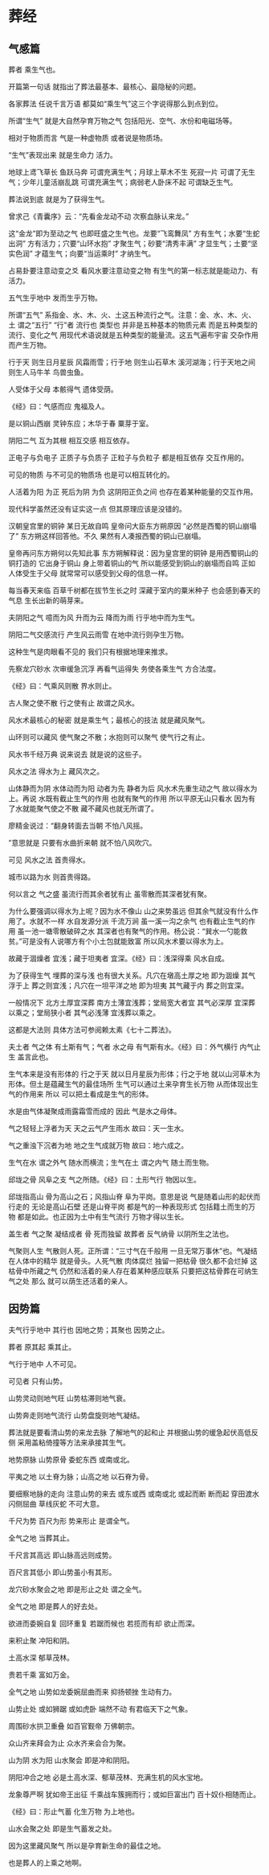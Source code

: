 # 葬经

## 气感篇

葬者 乘生气也。

开篇第一句话 就指出了葬法最基本、最核心、最隐秘的问题。

各家葬法 任说千言万语 都莫如“乘生气”这三个字说得那么到点到位。

所谓“生气” 就是大自然孕育万物之气 包括阳光、空气、水份和电磁场等。

相对于物质而言 气是一种虚物质 或者说是物质场。

“生气”表现出来 就是生命力 活力。

地球上鸢飞草长 鱼跃马奔 可谓充满生气；月球上草木不生 死寂一片 可谓了无生气；少年儿童活崩乱跳 可谓充满生气；病弱老人卧床不起 可谓缺乏生气。

葬法说到底 就是为了获得生气。

曾求己《青囊序》云：“先看金龙动不动 次察血脉认来龙。”

这“金龙”即为至动之气 也即旺盛之生气也。龙要“飞鸾舞凤” 方有生气；水要“生蛇出洞” 方有活力；穴要“山环水抱” 才聚生气；砂要“清秀丰满” 才显生气；土要“坚实色润” 才蕴生气；向要“当运乘时” 才纳生气。

占易卦要注意动变之爻 看风水要注意动变之物 有生气的第一标志就是能动力、有活力。

五气生乎地中 发而生乎万物。

所谓“五气” 系指金、水、木、火、土这五种流行之气。注意：金、水、木、火、土 谓之“五行” “行”者 流行也 类型也 并非是五种基本的物质元素 而是五种类型的流行、变化之气 用现代术语说就是五种类型的能量流。这五气遍布宇宙 交杂作用而产生万物。

行于天 则生日月星辰 风霜雨雪；行于地 则生山石草木 溪河湖海；行于天地之间 则生人马牛羊 鸟兽虫鱼。

人受体于父母 本骸得气 遗体受荫。

《经》曰：气感而应 鬼福及人。

是以铜山西崩 灵钟东应；木华于春 粟芽于室。

阴阳二气 互为其根 相互交感 相互依存。

正电子与负电子 正质子与负质子 正粒子与负粒子 都是相互依存 交互作用的。

可见的物质 与不可见的物质场 也是可以相互转化的。

人活着为阳 为正 死后为阴 为负 这阴阳正负之间 也存在着某种能量的交互作用。

现代科学虽然还没有证实这一点 但其原理应该是没错的。

汉朝皇宫里的铜钟 某日无故自鸣 皇帝问大臣东方朔原因 “必然是西蜀的铜山崩塌了” 东方朔这样回答他。不久 果然有人凑报西蜀的铜山已崩塌。

皇帝再问东方朔何以先知此事 东方朔解释说：因为皇宫里的铜钟 是用西蜀铜山的铜打造的 它出身于铜山 身上带着铜山的气 所以能感受到铜山的崩塌而自鸣 正如人体受生于父母 就常常可以感受到父母的信息一样。

每当春天来临 百草千树都在拔节生长之时 深藏于室内的粟米种子 也会感到春天的气息 生长出新的萌芽来。

夫阴阳之气 噫而为风 升而为云 降而为雨 行乎地中而为生气。

阴阳二气交感流行 产生风云雨雪 在地中流行则孕生万物。

这种生气是肉眼看不见的 我们只有根据地理来推求。

先察龙穴砂水 次审缓急沉浮 再看气运得失 务使各乘生气 方合法度。

《经》曰：气乘风则散 界水则止。

古人聚之使不散 行之使有止 故谓之风水。

风水术最核心的秘密 就是乘生气；最核心的技法 就是藏风聚气。

山环则可以藏风 使气聚之不散；水抱则可以聚气 使气行之有止。

风水书千经万典 说来说去 就是说的这些子。

风水之法 得水为上 藏风次之。

山体静而为阴 水体动而为阳 动者为先 静者为后 风水术先重生动之气 故以得水为上。再说 水既有截止生气的作用 也就有聚气的作用 所以平原无山只看水 因为有了水就能聚气使之不散 藏不藏风也就无所谓了。

廖精金说过：“翻身转面去当朝 不怕八风摇。

”意思就是 只要有水曲折来朝 就不怕八风吹穴。

可见 风水之法 首贵得水。

城市以路为水 则首贵得路。

何以言之 气之盛 虽流行而其余者犹有止 虽零散而其深者犹有聚。

为什么要强调以得水为上呢？因为水不像山 山之来势虽远 但其余气就没有什么作用了。水就不一样 水自发源分派 千流万涧 虽一溪一沟之余气 也有截止生气的作用 虽一池一塘零散破碎之水 其深者也有聚气的作用。杨公说：“巽水一勺能救贫。”可是没有人说哪方有个小土包就能致富 所以风水术要以得水为上。

故藏于涸燥者 宜浅；藏于坦夷者 宜深。《经》曰：浅深得乘 风水自成。

为了获得生气 埋葬的深与浅 也有很大关系。凡穴在墩高土厚之地 即为涸燥 其气浮于上 葬之则宜浅；凡穴在一坦平洋之地 即为坦夷 其气藏于内 葬之则宜深。

一般情况下 北方土厚宜深葬 南方土薄宜浅葬；堂局宽大者宜 其气必深厚 宜深葬以乘之；堂局狭小者 其气必浅薄 宜浅葬以乘之。

这都是大法则 具体方法可参阅赖太素《七十二葬法》。

夫土者 气之体 有土斯有气；气者 水之母 有气斯有水。《经》曰：外气横行 内气止生 盖言此也。

生气本来是没有形体的 行之于天 就以日月星辰为形体；行之于地 就以山河草木为形体。但土是蕴藏生气的最佳场所 生气可以通过土来孕育生长万物 从而体现出生气的作用来 所以 可以把土看成是生气的形体。

水是由气体凝聚成雨露霜雪而成的 因此 气是水之母体。

气之轻轻上浮者为天 天之云气产生雨水 故曰：天一生水。

气之重浊下沉者为地 地之生气成就万物 故曰：地六成之。

生气在水 谓之外气 随水而横流；生气在土 谓之内气 随土而生物。

邱垅之骨 风阜之支 气之所随。《经》曰：土形气行 物因以生。

邱垅指高山 骨为高山之石；风指山脊 阜为平岗。意思是说 气是随着山形的起伏而行走的 无论是高山石壁 还是山脊平岗 都是气的一种表现形式 包括籍土而生的万物 都是如此。也正因为土中有生气流行 万物才得以生长。

盖生者 气之聚 凝结成者 骨 死而独留 故葬者 反气纳骨 以阴所生之法也。

气聚则人生 气散则人死。正所谓：“三寸气在千般用 一旦无常万事休”也。气凝结在人体中的精华 就是骨头。人死气散 肉体腐烂 独留一把枯骨 很久都不会烂掉 这枯骨中所藏之气 仍然和活着的亲人存在着某种感应联系 只要把这枯骨葬在可纳生气之处 那么 就可以荫生还活着的亲人。

## 因势篇

夫气行乎地中 其行也 因地之势；其聚也 因势之止。

葬者 原其起 乘其止。

气行于地中 人不可见。

可见者 只有山势。

山势灵动则地气旺 山势枯滞则地气衰。

山势奔走则地气流行 山势盘旋则地气凝结。

葬法就是要看清山势的来龙去脉 了解地气的起和止 并根据山势的缓急起伏高低反侧 采用盖粘倚撞等方法来承接其生气。

地势原脉 山势原骨 委蛇东西 或南或北。

平夷之地 以土脊为脉；山高之地 以石脊为骨。

要细察地脉的走向 注意山势的来去 或东或西 或南或北 或起而断 断而起 穿田渡水 闪侧屈曲 草线灰蛇 不可大意。

千尺为势 百尺为形 势来形止 是谓全气。

全气之地 当葬其止。

千尺言其高远 即山脉高远则成势。

百尺言其低小 即山势虽小有其形。

龙穴砂水聚会之地 即是形止之处 谓之全气。

全气之地 即是葬人的好去处。

欲进而委婉自复 回环重复 若踞而候也 若揽而有却 欲止而深。

来积止聚 冲阳和阴。

土高水深 郁草茂林。

贵若千乘 富如万金。

全气之地 山势如龙委婉屈曲而来 抑扬顿挫 生动有力。

山势止处 或如狮踞 或如虎卧 端然不动 有君临天下之气象。

周围砂水拱卫重叠 如百官觐帝 万佛朝宗。

众山齐来拜会为止 众水齐来会合为聚。

山为阴 水为阳 山水聚会 即是冲和阴阳。

阴阳冲合之地 必是土高水深、郁草茂林、充满生机的风水宝地。

龙象尊严啊 犹如帝王出征 千乘战车簇拥而行；或如巨富出门 百十奴仆相随而止。

《经》曰：形止气蓄 化生万物 为上地也。

山水会聚之处 即是生气蓄发之处。

因为这里藏风聚气 所以是孕育新生命的最佳之地。

也是葬人的上乘之地啊。
